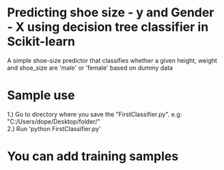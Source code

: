 # Predicting shoe size - y and Gender - X using decision tree classifier in Scikit-learn
A simple shoe-size predictor that classifies whether a given height, weight and shoe_size are 'male' or 'female' based on dummy data


# Sample use

1.) Go to directory where you save the "FirstClassifier.py". e.g: "C:/Users/dope/Desktop/folder/"
<br>2.) Run 'python FirstClassifier.py'

# You can add training samples 
